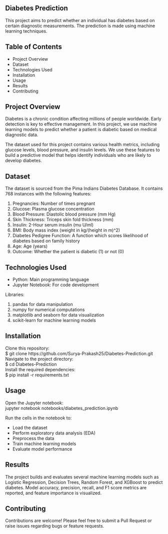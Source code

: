 <h2>Diabetes Prediction</h2>
  This project aims to predict whether an individual has diabetes based on certain diagnostic measurements. The prediction is made using machine learning techniques.

<h2>Table of Contents</h2>
<ul>
<li>Project Overview</li>
<li>Dataset </li>
<li>Technologies Used</li>
<li>  Installation</li>
<li>Usage</li>
<li>Results</li>
<li>Contributing</li>
</ul>
<h2>Project Overview</h2>
Diabetes is a chronic condition affecting millions of people worldwide. Early detection is key to effective management. In this project, we use machine learning models to predict whether a patient is diabetic based on medical diagnostic data.

The dataset used for this project contains various health metrics, including glucose levels, blood pressure, and insulin levels. We use these features to build a predictive model that helps identify individuals who are likely to develop diabetes.

<h2>Dataset</h2>
The dataset is sourced from the Pima Indians Diabetes Database. It contains 768 instances with the following features:
<ol>
<li>Pregnancies: Number of times pregnant</li>
<li>Glucose: Plasma glucose concentration</li>
<li>Blood Pressure: Diastolic blood pressure (mm Hg)</li>
<li>Skin Thickness: Triceps skin fold thickness (mm)</li>
<li>Insulin: 2-Hour serum insulin (mu U/ml)</li>
<li>BMI: Body mass index (weight in kg/(height in m)^2)</li>
<li>Diabetes Pedigree Function: A function which scores likelihood of diabetes based on family history</li>
<li>Age: Age (years)</li>
<li>Outcome: Whether the patient is diabetic (1) or not (0)</li>
</ol>

<h2>Technologies Used </h2>
<ul>
 <li> Python: Main programming language</li>
  <li>Jupyter Notebook: For code development</li>
  </ul>
  Libraries:
  <ol>
    <li>pandas for data manipulation</li>
    <li>numpy for numerical computations</li>
    <li>matplotlib and seaborn for data visualization</li>
    <li>scikit-learn for machine learning models</li>
  </ol>

<h2>Installation</h2>
Clone this repository:<br>
 $ git clone https://github.com/Surya-Prakash25/Diabetes-Prediction.git <br>
Navigate to the project directory:<br>
$ cd Diabetes-Prediction <br>
Install the required dependencies:<br>
$ pip install -r requirements.txt <br>


<h2>Usage</h2>
Open the Jupyter notebook:<br>
jupyter notebook notebooks/diabetes_prediction.ipynb

Run the cells in the notebook to:
<ul>
<li>Load the dataset</li>
<li>Perform exploratory data analysis (EDA)</li>
<li>Preprocess the data</li>
<li>Train machine learning models</li>
<li>Evaluate model performance</li>
</ul>

<h2>Results</h2>
The project builds and evaluates several machine learning models such as Logistic Regression, Decision Trees, Random Forest, and XGBoost to predict diabetes. Model accuracy, precision, recall, and F1 score metrics are reported, and feature importance is visualized.

<h2>Contributing</h2>
Contributions are welcome! Please feel free to submit a Pull Request or raise issues regarding bugs or feature requests.
